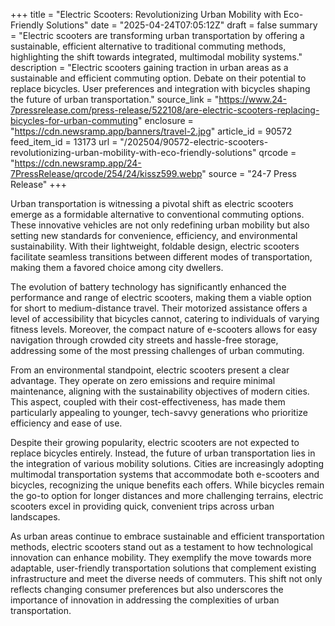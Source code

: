 +++
title = "Electric Scooters: Revolutionizing Urban Mobility with Eco-Friendly Solutions"
date = "2025-04-24T07:05:12Z"
draft = false
summary = "Electric scooters are transforming urban transportation by offering a sustainable, efficient alternative to traditional commuting methods, highlighting the shift towards integrated, multimodal mobility systems."
description = "Electric scooters gaining traction in urban areas as a sustainable and efficient commuting option. Debate on their potential to replace bicycles. User preferences and integration with bicycles shaping the future of urban transportation."
source_link = "https://www.24-7pressrelease.com/press-release/522108/are-electric-scooters-replacing-bicycles-for-urban-commuting"
enclosure = "https://cdn.newsramp.app/banners/travel-2.jpg"
article_id = 90572
feed_item_id = 13173
url = "/202504/90572-electric-scooters-revolutionizing-urban-mobility-with-eco-friendly-solutions"
qrcode = "https://cdn.newsramp.app/24-7PressRelease/qrcode/254/24/kissz599.webp"
source = "24-7 Press Release"
+++

<p>Urban transportation is witnessing a pivotal shift as electric scooters emerge as a formidable alternative to conventional commuting options. These innovative vehicles are not only redefining urban mobility but also setting new standards for convenience, efficiency, and environmental sustainability. With their lightweight, foldable design, electric scooters facilitate seamless transitions between different modes of transportation, making them a favored choice among city dwellers.</p><p>The evolution of battery technology has significantly enhanced the performance and range of electric scooters, making them a viable option for short to medium-distance travel. Their motorized assistance offers a level of accessibility that bicycles cannot, catering to individuals of varying fitness levels. Moreover, the compact nature of e-scooters allows for easy navigation through crowded city streets and hassle-free storage, addressing some of the most pressing challenges of urban commuting.</p><p>From an environmental standpoint, electric scooters present a clear advantage. They operate on zero emissions and require minimal maintenance, aligning with the sustainability objectives of modern cities. This aspect, coupled with their cost-effectiveness, has made them particularly appealing to younger, tech-savvy generations who prioritize efficiency and ease of use.</p><p>Despite their growing popularity, electric scooters are not expected to replace bicycles entirely. Instead, the future of urban transportation lies in the integration of various mobility solutions. Cities are increasingly adopting multimodal transportation systems that accommodate both e-scooters and bicycles, recognizing the unique benefits each offers. While bicycles remain the go-to option for longer distances and more challenging terrains, electric scooters excel in providing quick, convenient trips across urban landscapes.</p><p>As urban areas continue to embrace sustainable and efficient transportation methods, electric scooters stand out as a testament to how technological innovation can enhance mobility. They exemplify the move towards more adaptable, user-friendly transportation solutions that complement existing infrastructure and meet the diverse needs of commuters. This shift not only reflects changing consumer preferences but also underscores the importance of innovation in addressing the complexities of urban transportation.</p>
